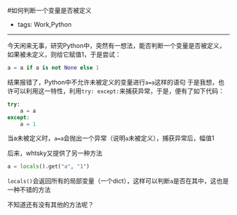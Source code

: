 #如何判断一个变量是否被定义

- tags: Work,Python

----

今天闲来无事，研究Python中，突然有一想法，能否判断一个变量是否被定义，如果被未定义，则给它赋值1，于是尝试：
```python
a = a if a is not None else 1
```
结果报错了，Python中不允许未被定义的变量进行`a=a`这样的语句
于是我想，也许可以利用这一特性，利用`try: except:`来捕获异常，于是，便有了如下代码：
```python
try:
    a = a
except:
    a = 1
```
当a未被定义时，`a=a`会抛出一个异常（说明`a`未被定义），捕获异常后，幅值1

后来，whtsky又提供了另一种方法
```python
a = locals().get("a", "1")
```
`locals()`会返回所有的局部变量（一个dict），这样可以判断`a`是否在其中，这也是一种不错的方法

不知道还有没有其他的方法呢？